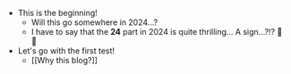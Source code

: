 - This is the beginning!
	- Will this go somewhere in 2024...?
	- I have to say that the **24** part in 2024 is quite thrilling... A sign...?!? 🫠 🤪
- Let's go with the first test!
	- [[Why this blog?]]